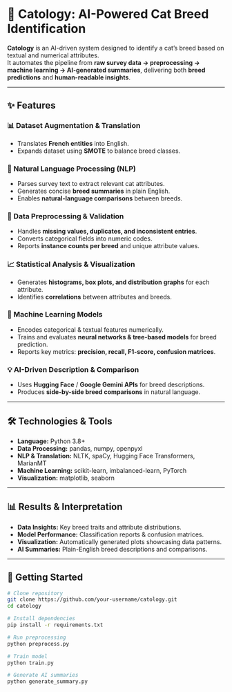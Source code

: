 # 🐾 Catology: AI-Powered Cat Breed Identification

**Catology** is an AI-driven system designed to identify a cat’s breed based on textual and numerical attributes.  
It automates the pipeline from **raw survey data → preprocessing → machine learning → AI-generated summaries**, delivering both **breed predictions** and **human-readable insights**.

---

## ✨ Features

### 📊 Dataset Augmentation & Translation
- Translates **French entities** into English.  
- Expands dataset using **SMOTE** to balance breed classes.  

### 🧠 Natural Language Processing (NLP)
- Parses survey text to extract relevant cat attributes.  
- Generates concise **breed summaries** in plain English.  
- Enables **natural-language comparisons** between breeds.  

### 🔧 Data Preprocessing & Validation
- Handles **missing values, duplicates, and inconsistent entries**.  
- Converts categorical fields into numeric codes.  
- Reports **instance counts per breed** and unique attribute values.  

### 📈 Statistical Analysis & Visualization
- Generates **histograms, box plots, and distribution graphs** for each attribute.  
- Identifies **correlations** between attributes and breeds.  

### 🤖 Machine Learning Models
- Encodes categorical & textual features numerically.  
- Trains and evaluates **neural networks & tree-based models** for breed prediction.  
- Reports key metrics: **precision, recall, F1-score, confusion matrices**.  

### 💡 AI-Driven Description & Comparison
- Uses **Hugging Face** / **Google Gemini APIs** for breed descriptions.  
- Produces **side-by-side breed comparisons** in natural language.  

---

## 🛠️ Technologies & Tools

- **Language:** Python 3.8+  
- **Data Processing:** pandas, numpy, openpyxl  
- **NLP & Translation:** NLTK, spaCy, Hugging Face Transformers, MarianMT  
- **Machine Learning:** scikit-learn, imbalanced-learn, PyTorch  
- **Visualization:** matplotlib, seaborn  

---

## 📊 Results & Interpretation

- **Data Insights:** Key breed traits and attribute distributions.  
- **Model Performance:** Classification reports & confusion matrices.  
- **Visualization:** Automatically generated plots showcasing data patterns.  
- **AI Summaries:** Plain-English breed descriptions and comparisons.  

---

## 🚀 Getting Started

```bash
# Clone repository
git clone https://github.com/your-username/catology.git
cd catology

# Install dependencies
pip install -r requirements.txt

# Run preprocessing
python preprocess.py

# Train model
python train.py

# Generate AI summaries
python generate_summary.py
